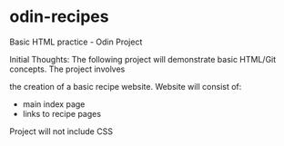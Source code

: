 # odin-recipes
Basic HTML practice - Odin Project

Initial Thoughts: The following project will demonstrate basic HTML/Git concepts. The project involves

the creation of a basic recipe website. Website will consist of:

- main index page
- links to recipe pages

Project will not include CSS